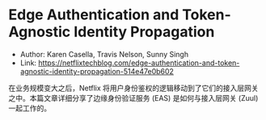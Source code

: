 # Edge Authentication and Token-Agnostic Identity Propagation

* Author: Karen Casella, Travis Nelson, Sunny Singh
* Link: https://netflixtechblog.com/edge-authentication-and-token-agnostic-identity-propagation-514e47e0b602

在业务规模变大之后，Netflix 将用户身份鉴权的逻辑移动到了它们的接入层网关之中。本篇文章详细分享了边缘身份验证服务 (EAS) 是如何与接入层网关 (Zuul) 一起工作的。
